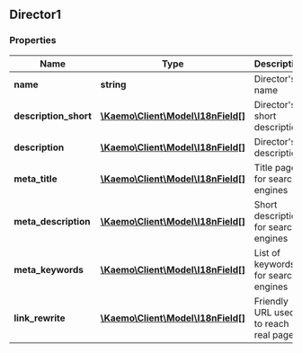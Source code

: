 ## Director1

### Properties
Name | Type | Description | Notes
------------ | ------------- | ------------- | -------------
**name** | **string** | Director&#39;s name | 
**description_short** | [**\Kaemo\Client\Model\I18nField[]**](#I18nField) | Director&#39;s short description | [optional] 
**description** | [**\Kaemo\Client\Model\I18nField[]**](#I18nField) | Director&#39;s description | [optional] 
**meta_title** | [**\Kaemo\Client\Model\I18nField[]**](#I18nField) | Title page for search engines | [optional] 
**meta_description** | [**\Kaemo\Client\Model\I18nField[]**](#I18nField) | Short description for search engines | [optional] 
**meta_keywords** | [**\Kaemo\Client\Model\I18nField[]**](#I18nField) | List of keywords for search engines | [optional] 
**link_rewrite** | [**\Kaemo\Client\Model\I18nField[]**](#I18nField) | Friendly URL used to reach real page | [optional] 


